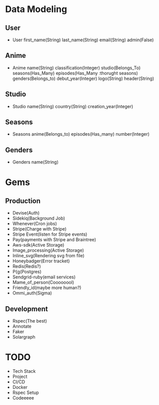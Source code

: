 # Data Modeling

## User

- User
    first_name(String)
    last_name(String)
    email(String)
    admin(False)
## Anime
- Anime
    name(String)
    classification(Integer)
    studio(Belongs_To)
    seasons(Has_Many)
    episodes(Has_Many :thorught seasons)
    genders(Belongs_to)
    debut_year(Integer)
    logo(String)
    header(String)
## Studio
- Studio
    name(String)
    country(String)
    creation_year(Integer)
## Seasons
- Seasons
    anime(Belongs_to)
    episodes(Has_many)
    number(Integer)
## Genders
- Genders
    name(String)

# Gems
## Production
- Devise(Auth)
- Sidekiq(Background Job)
- Whenever(Cron jobs)
- Stripe(Charge with Stripe)
- Stripe Event(listen for Stripe events)
- Pay(payments with Stripe and Braintree)
- Aws-sdk(Active Storage)
- Image_processing(Active Storage)
- Inline_svg(Rendering svg from file)
- Honeybadger(Error tracket)
- Redis(Redis?)
- P{g(Postgres)
- Sendgrid-ruby(email services)
- Mame_of_person(Coooooool)
- Friendly_id(maybe more human?)
- Ommi_auth(Sigma)
## Development
- Rspec(The best)
- Annotate
- Faker
- Solargraph



# TODO

- Tech Stack
- Project
- CI/CD
- Docker
- Rspec Setup
- Codeeeee


